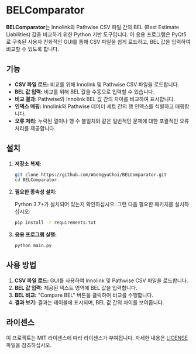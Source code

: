 
# BELComparator

**BELComparator**는 Innolink와 Pathwise CSV 파일 간의 BEL (Best Estimate Liabilities) 값을 비교하기 위한 Python 기반 도구입니다. 이 응용 프로그램은 PyQt5로 구축된 사용자 친화적인 GUI를 통해 CSV 파일을 쉽게 로드하고, BEL 값을 입력하여 비교할 수 있도록 합니다.

## 기능

- **CSV 파일 로드:** 비교를 위해 Innolink 및 Pathwise CSV 파일을 로드합니다.
- **BEL 값 입력:** 비교를 위해 BEL 값을 수동으로 입력할 수 있습니다.
- **비교 결과:** Pathwise와 Innolink BEL 값 간의 차이를 비교하여 표시합니다.
- **인덱스 매핑:** Innolink와 Pathwise 데이터 세트 간의 행 인덱스를 식별하고 매핑합니다.
- **오류 처리:** 누락된 열이나 행 수 불일치와 같은 일반적인 문제에 대한 포괄적인 오류 처리를 제공합니다.

## 설치

1. **저장소 복제:**

   ```bash
   git clone https://github.com/WoongyuChoi/BELComparator.git
   cd BELComparator
   ```

2. **필요한 종속성 설치:**

   Python 3.7+가 설치되어 있는지 확인하십시오. 그런 다음 필요한 패키지를 설치하십시오:

   ```bash
   pip install -r requirements.txt
   ```

3. **응용 프로그램 실행:**

   ```bash
   python main.py
   ```

## 사용 방법

1. **CSV 파일 로드:** GUI를 사용하여 Innolink 및 Pathwise CSV 파일을 로드합니다.
2. **BEL 값 입력:** 제공된 텍스트 영역에 BEL 값을 입력합니다.
3. **BEL 비교:** "Compare BEL" 버튼을 클릭하여 비교를 수행합니다.
4. **결과 보기:** 결과는 테이블에 표시되며, BEL 값 간의 차이를 보여줍니다.

## 라이센스

이 프로젝트는 MIT 라이센스에 따라 라이센스가 부여됩니다. 자세한 내용은 [LICENSE](LICENSE) 파일을 참조하십시오.
